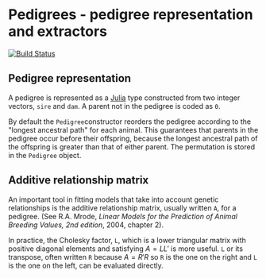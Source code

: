 # Pedigrees - pedigree representation and extractors

[![Build Status](https://travis-ci.org/Rpedigree/pedigree.jl.svg?branch=master)](https://travis-ci.org/Rpedigree/pedigree.jl)

## Pedigree representation

A pedigree is represented as a [Julia](http://www.julialang.org) type
constructed from two integer vectors, `sire` and `dam`.  A parent not
in the pedigree is coded as `0`.

By default the `Pedigree`constructor reorders the pedigree according
to the "longest ancestral path" for each animal.  This guarantees that
parents in the pedigree occur before their offspring, because the
longest ancestral path of the offspring is greater than that of either
parent.  The permutation is stored in the `Pedigree` object.

## Additive relationship matrix

An important tool in fitting models that take into account genetic
relationships is the additive relationship matrix, usually written
`A`, for a pedigree.  (See R.A. Mrode, _Linear Models for the
Prediction of Animal Breeding Values, 2nd edition_, 2004, chapter 2).

In practice, the Cholesky factor, `L`, which is a lower triangular
matrix with positive diagonal elements and satisfying $A = LL'$ is
more useful.  `L` or its transpose, often written `R` because $A=R'R$
so `R` is the one on the right and `L` is the one on the left, can be
evaluated directly.




